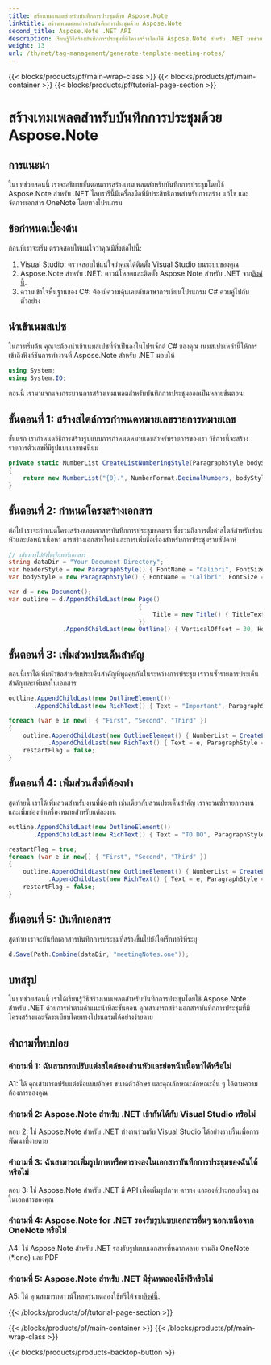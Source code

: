 ```yaml
---
title: สร้างเทมเพลตสำหรับบันทึกการประชุมด้วย Aspose.Note
linktitle: สร้างเทมเพลตสำหรับบันทึกการประชุมด้วย Aspose.Note
second_title: Aspose.Note .NET API
description: เรียนรู้วิธีสร้างบันทึกการประชุมที่มีโครงสร้างโดยใช้ Aspose.Note สำหรับ .NET บทช่วยสอนนี้ให้คำแนะนำทีละขั้นตอนพร้อมตัวอย่างโค้ด
weight: 13
url: /th/net/tag-management/generate-template-meeting-notes/
---
```


{{< blocks/products/pf/main-wrap-class >}}
{{< blocks/products/pf/main-container >}}
{{< blocks/products/pf/tutorial-page-section >}}

# สร้างเทมเพลตสำหรับบันทึกการประชุมด้วย Aspose.Note

## การแนะนำ

ในบทช่วยสอนนี้ เราจะอธิบายขั้นตอนการสร้างเทมเพลตสำหรับบันทึกการประชุมโดยใช้ Aspose.Note สำหรับ .NET ไลบรารีนี้มีเครื่องมือที่มีประสิทธิภาพสำหรับการสร้าง แก้ไข และจัดการเอกสาร OneNote โดยทางโปรแกรม

## ข้อกำหนดเบื้องต้น

ก่อนที่เราจะเริ่ม ตรวจสอบให้แน่ใจว่าคุณมีสิ่งต่อไปนี้:

1. Visual Studio: ตรวจสอบให้แน่ใจว่าคุณได้ติดตั้ง Visual Studio บนระบบของคุณ
2.  Aspose.Note สำหรับ .NET: ดาวน์โหลดและติดตั้ง Aspose.Note สำหรับ .NET จาก[ลิงค์นี้](https://releases.aspose.com/note/net/).
3. ความเข้าใจพื้นฐานของ C#: ต้องมีความคุ้นเคยกับภาษาการเขียนโปรแกรม C# ควบคู่ไปกับตัวอย่าง

## นำเข้าเนมสเปซ

ในการเริ่มต้น คุณจะต้องนำเข้าเนมสเปซที่จำเป็นลงในโปรเจ็กต์ C# ของคุณ เนมสเปซเหล่านี้ให้การเข้าถึงฟังก์ชันการทำงานที่ Aspose.Note สำหรับ .NET มอบให้

```csharp
using System;
using System.IO;
```

ตอนนี้ เรามาแจกแจงกระบวนการสร้างเทมเพลตสำหรับบันทึกการประชุมออกเป็นหลายขั้นตอน:

## ขั้นตอนที่ 1: สร้างสไตล์การกำหนดหมายเลขรายการหมายเลข

ขั้นแรก เรากำหนดวิธีการสร้างรูปแบบการกำหนดหมายเลขสำหรับรายการของเรา วิธีการนี้จะสร้างรายการตัวเลขที่มีรูปแบบเลขทศนิยม

```csharp
private static NumberList CreateListNumberingStyle(ParagraphStyle bodyStyle, bool restart)
{
    return new NumberList("{0}.", NumberFormat.DecimalNumbers, bodyStyle.FontName, bodyStyle.FontSize.GetValueOrDefault()) { Restart = restart ? 1 : 0 };
}
```

## ขั้นตอนที่ 2: กำหนดโครงสร้างเอกสาร

ต่อไป เราจะกำหนดโครงสร้างของเอกสารบันทึกการประชุมของเรา ซึ่งรวมถึงการตั้งค่าสไตล์สำหรับส่วนหัวและย่อหน้าเนื้อหา การสร้างเอกสารใหม่ และการเพิ่มชื่อเรื่องสำหรับการประชุมรายสัปดาห์

```csharp
// เส้นทางไปยังไดเร็กทอรีเอกสาร
string dataDir = "Your Document Directory";
var headerStyle = new ParagraphStyle() { FontName = "Calibri", FontSize = 16 };
var bodyStyle = new ParagraphStyle() { FontName = "Calibri", FontSize = 12 };

var d = new Document();
var outline = d.AppendChildLast(new Page()
                                    {
                                        Title = new Title() { TitleText = new RichText() { Text = $"Weekly meeting {DateTime.Today:d}", ParagraphStyle = ParagraphStyle.Default } }
                                    })
               .AppendChildLast(new Outline() { VerticalOffset = 30, HorizontalOffset = 30 });
```

## ขั้นตอนที่ 3: เพิ่มส่วนประเด็นสำคัญ

ตอนนี้เราได้เพิ่มหัวข้อสำหรับประเด็นสำคัญที่พูดคุยกันในระหว่างการประชุม เราวนซ้ำรายการประเด็นสำคัญและเพิ่มลงในเอกสาร

```csharp
outline.AppendChildLast(new OutlineElement())
       .AppendChildLast(new RichText() { Text = "Important", ParagraphStyle = headerStyle });

foreach (var e in new[] { "First", "Second", "Third" })
{
    outline.AppendChildLast(new OutlineElement() { NumberList = CreateListNumberingStyle(bodyStyle, restartFlag) })
           .AppendChildLast(new RichText() { Text = e, ParagraphStyle = bodyStyle });
    restartFlag = false;
}
```

## ขั้นตอนที่ 4: เพิ่มส่วนสิ่งที่ต้องทำ

สุดท้ายนี้ เราได้เพิ่มส่วนสำหรับงานที่ต้องทำ เช่นเดียวกับส่วนประเด็นสำคัญ เราจะวนซ้ำรายการงานและเพิ่มช่องทำเครื่องหมายสำหรับแต่ละงาน

```csharp
outline.AppendChildLast(new OutlineElement())
       .AppendChildLast(new RichText() { Text = "TO DO", ParagraphStyle = headerStyle, SpaceBefore = 15 });

restartFlag = true;
foreach (var e in new[] { "First", "Second", "Third" })
{
    outline.AppendChildLast(new OutlineElement() { NumberList = CreateListNumberingStyle(bodyStyle, restartFlag) })
           .AppendChildLast(new RichText() { Text = e, ParagraphStyle = bodyStyle, Tags = { NoteCheckBox.CreateBlueCheckBox() } });
    restartFlag = false;
}
```

## ขั้นตอนที่ 5: บันทึกเอกสาร

สุดท้าย เราจะบันทึกเอกสารบันทึกการประชุมที่สร้างขึ้นไปยังไดเร็กทอรีที่ระบุ

```csharp
d.Save(Path.Combine(dataDir, "meetingNotes.one"));
```

## บทสรุป

ในบทช่วยสอนนี้ เราได้เรียนรู้วิธีสร้างเทมเพลตสำหรับบันทึกการประชุมโดยใช้ Aspose.Note สำหรับ .NET ด้วยการทำตามคำแนะนำทีละขั้นตอน คุณสามารถสร้างเอกสารบันทึกการประชุมที่มีโครงสร้างและจัดระเบียบโดยทางโปรแกรมได้อย่างง่ายดาย

## คำถามที่พบบ่อย

### คำถามที่ 1: ฉันสามารถปรับแต่งสไตล์ของส่วนหัวและย่อหน้าเนื้อหาได้หรือไม่

A1: ได้ คุณสามารถปรับแต่งชื่อแบบอักษร ขนาดตัวอักษร และคุณลักษณะลักษณะอื่น ๆ ได้ตามความต้องการของคุณ

### คำถามที่ 2: Aspose.Note สำหรับ .NET เข้ากันได้กับ Visual Studio หรือไม่

ตอบ 2: ใช่ Aspose.Note สำหรับ .NET ทำงานร่วมกับ Visual Studio ได้อย่างราบรื่นเพื่อการพัฒนาที่ง่ายดาย

### คำถามที่ 3: ฉันสามารถเพิ่มรูปภาพหรือตารางลงในเอกสารบันทึกการประชุมของฉันได้หรือไม่

ตอบ 3: ใช่ Aspose.Note สำหรับ .NET มี API เพื่อเพิ่มรูปภาพ ตาราง และองค์ประกอบอื่นๆ ลงในเอกสารของคุณ

### คำถามที่ 4: Aspose.Note for .NET รองรับรูปแบบเอกสารอื่นๆ นอกเหนือจาก OneNote หรือไม่

A4: ใช่ Aspose.Note สำหรับ .NET รองรับรูปแบบเอกสารที่หลากหลาย รวมถึง OneNote (*.one) และ PDF

### คำถามที่ 5: Aspose.Note สำหรับ .NET มีรุ่นทดลองใช้ฟรีหรือไม่

 A5: ได้ คุณสามารถดาวน์โหลดรุ่นทดลองใช้ฟรีได้จาก[ลิงค์นี้](https://releases.aspose.com/).
   
{{< /blocks/products/pf/tutorial-page-section >}}

{{< /blocks/products/pf/main-container >}}
{{< /blocks/products/pf/main-wrap-class >}}

{{< blocks/products/products-backtop-button >}}

